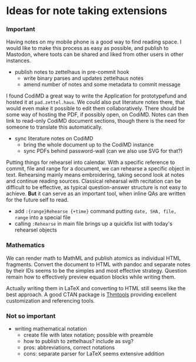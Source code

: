 # Ideas for note taking extensions

### Important

Having notes on my mobile phone is a good way to find reading space. I would
like to make this process as easy as possible, and publish to Mastodon, where
toots can be shared and liked from other users in other instances.

 - publish notes to zettelhaus in pre-commit hook
   - write binary parses and updates zettelhaus notes
   - amend number of notes and some metadata to commit message

I found CodiMD a great way to write the Application for prototypefund and hosted
it at `pad.zettel.haus`. We could also put literature notes there, that would
even make it possible to edit them collaboratively. There should be some way of
hosting the PDF, if possibly open, on CodiMD.
Notes can then link to read-only CodiMD document sections, though there is the
need for someone to translate this automatically.

 - sync literature notes on CodiMD
    - bring the whole document up to the CodiMD instance
    - sync PDFs behind password-wall (can we also use SVG for that?)

Putting things for rehearsel into calendar. With a specific reference to commit,
file and range for a document, we can rehearse a specific object in text.
Rehearsing mainly means embroidering, taking second look at notes and continue
reading sources. Classical rehearsal with recitation can be difficult to be
effective, as typical question-answer structure is not easy to achieve. **But**
it can serve as an important tool, when inline QAs are written for the future
self to read.

 - add `:{range}Rehearse {+time}` command putting `date, SHA, file, range` into
     a special file
 - calling `:Rehearse` in main file brings up a quickfix list with today's
     rehearsel objects

### Mathematics

We can render math to MathML and publish atomics as individual HTML fragments.
Convert the document to HTML with pandoc and separate notes by their IDs seems
to be the simples and most effective strategy. Question remain how to
effectively preview equation blocks while writing them.

Actually writing them in LaTeX and converting to HTML still seems like the best
approach. A good CTAN package is [Thmtools](https://ctan.org/pkg/thmtools?lang=en) providing excellent customization and 
referencing tools.

### Not so important

 - writing mathematical notation
   - create file with latex notation; possible with preamble
   - how to publish to zettelhaus? include as svg?
   - pros: abbreviations, correct notations
   - cons: separate parser for LaTeX seems extensive addition
